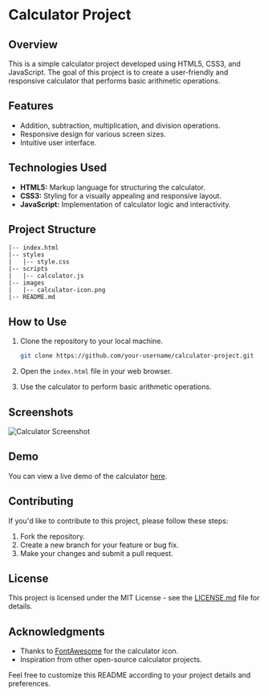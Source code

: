 # Calculator Project

## Overview
This is a simple calculator project developed using HTML5, CSS3, and JavaScript. The goal of this project is to create a user-friendly and responsive calculator that performs basic arithmetic operations.

## Features
- Addition, subtraction, multiplication, and division operations.
- Responsive design for various screen sizes.
- Intuitive user interface.

## Technologies Used
- **HTML5:** Markup language for structuring the calculator.
- **CSS3:** Styling for a visually appealing and responsive layout.
- **JavaScript:** Implementation of calculator logic and interactivity.

## Project Structure
```
|-- index.html
|-- styles
|   |-- style.css
|-- scripts
|   |-- calculator.js
|-- images
|   |-- calculator-icon.png
|-- README.md
```

## How to Use
1. Clone the repository to your local machine.
   ```bash
   git clone https://github.com/your-username/calculator-project.git
   ```

2. Open the `index.html` file in your web browser.

3. Use the calculator to perform basic arithmetic operations.

## Screenshots
![Calculator Screenshot](/images/calculator-screenshot.png)

## Demo
You can view a live demo of the calculator [here](https://your-username.github.io/calculator-project/).

## Contributing
If you'd like to contribute to this project, please follow these steps:
1. Fork the repository.
2. Create a new branch for your feature or bug fix.
3. Make your changes and submit a pull request.

## License
This project is licensed under the MIT License - see the [LICENSE.md](LICENSE.md) file for details.

## Acknowledgments
- Thanks to [FontAwesome](https://fontawesome.com/) for the calculator icon.
- Inspiration from other open-source calculator projects.

Feel free to customize this README according to your project details and preferences.
